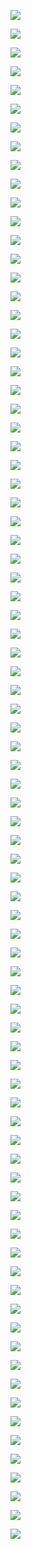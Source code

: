 ![](https://gitee.com/qytanggit/Python_Hacker/raw/master/IMG/PPT/%E4%B9%BE%E9%A2%90%E5%A0%82%E7%8E%B0%E4%BB%BB%E6%98%8E%E6%95%99%E6%95%99%E4%B8%BBKali%E4%B8%8EPython%E9%BB%91%E5%AE%A22018.1.%E7%BD%91%E7%BB%9C%E6%89%AB%E6%8F%8F%E4%B8%8E%E4%BF%A1%E6%81%AF%E6%94%B6%E9%9B%86/1.PNG)

![](https://gitee.com/qytanggit/Python_Hacker/raw/master/IMG/PPT/%E4%B9%BE%E9%A2%90%E5%A0%82%E7%8E%B0%E4%BB%BB%E6%98%8E%E6%95%99%E6%95%99%E4%B8%BBKali%E4%B8%8EPython%E9%BB%91%E5%AE%A22018.1.%E7%BD%91%E7%BB%9C%E6%89%AB%E6%8F%8F%E4%B8%8E%E4%BF%A1%E6%81%AF%E6%94%B6%E9%9B%86/2.PNG)

![](https://gitee.com/qytanggit/Python_Hacker/raw/master/IMG/PPT/%E4%B9%BE%E9%A2%90%E5%A0%82%E7%8E%B0%E4%BB%BB%E6%98%8E%E6%95%99%E6%95%99%E4%B8%BBKali%E4%B8%8EPython%E9%BB%91%E5%AE%A22018.1.%E7%BD%91%E7%BB%9C%E6%89%AB%E6%8F%8F%E4%B8%8E%E4%BF%A1%E6%81%AF%E6%94%B6%E9%9B%86/3.PNG)

![](https://gitee.com/qytanggit/Python_Hacker/raw/master/IMG/PPT/%E4%B9%BE%E9%A2%90%E5%A0%82%E7%8E%B0%E4%BB%BB%E6%98%8E%E6%95%99%E6%95%99%E4%B8%BBKali%E4%B8%8EPython%E9%BB%91%E5%AE%A22018.1.%E7%BD%91%E7%BB%9C%E6%89%AB%E6%8F%8F%E4%B8%8E%E4%BF%A1%E6%81%AF%E6%94%B6%E9%9B%86/4.PNG)

![](https://gitee.com/qytanggit/Python_Hacker/raw/master/IMG/PPT/%E4%B9%BE%E9%A2%90%E5%A0%82%E7%8E%B0%E4%BB%BB%E6%98%8E%E6%95%99%E6%95%99%E4%B8%BBKali%E4%B8%8EPython%E9%BB%91%E5%AE%A22018.1.%E7%BD%91%E7%BB%9C%E6%89%AB%E6%8F%8F%E4%B8%8E%E4%BF%A1%E6%81%AF%E6%94%B6%E9%9B%86/5.PNG)

![](https://gitee.com/qytanggit/Python_Hacker/raw/master/IMG/PPT/%E4%B9%BE%E9%A2%90%E5%A0%82%E7%8E%B0%E4%BB%BB%E6%98%8E%E6%95%99%E6%95%99%E4%B8%BBKali%E4%B8%8EPython%E9%BB%91%E5%AE%A22018.1.%E7%BD%91%E7%BB%9C%E6%89%AB%E6%8F%8F%E4%B8%8E%E4%BF%A1%E6%81%AF%E6%94%B6%E9%9B%86/6.PNG)

![](https://gitee.com/qytanggit/Python_Hacker/raw/master/IMG/PPT/%E4%B9%BE%E9%A2%90%E5%A0%82%E7%8E%B0%E4%BB%BB%E6%98%8E%E6%95%99%E6%95%99%E4%B8%BBKali%E4%B8%8EPython%E9%BB%91%E5%AE%A22018.1.%E7%BD%91%E7%BB%9C%E6%89%AB%E6%8F%8F%E4%B8%8E%E4%BF%A1%E6%81%AF%E6%94%B6%E9%9B%86/7.PNG)

![](https://gitee.com/qytanggit/Python_Hacker/raw/master/IMG/PPT/%E4%B9%BE%E9%A2%90%E5%A0%82%E7%8E%B0%E4%BB%BB%E6%98%8E%E6%95%99%E6%95%99%E4%B8%BBKali%E4%B8%8EPython%E9%BB%91%E5%AE%A22018.1.%E7%BD%91%E7%BB%9C%E6%89%AB%E6%8F%8F%E4%B8%8E%E4%BF%A1%E6%81%AF%E6%94%B6%E9%9B%86/8.PNG)

![](https://gitee.com/qytanggit/Python_Hacker/raw/master/IMG/PPT/%E4%B9%BE%E9%A2%90%E5%A0%82%E7%8E%B0%E4%BB%BB%E6%98%8E%E6%95%99%E6%95%99%E4%B8%BBKali%E4%B8%8EPython%E9%BB%91%E5%AE%A22018.1.%E7%BD%91%E7%BB%9C%E6%89%AB%E6%8F%8F%E4%B8%8E%E4%BF%A1%E6%81%AF%E6%94%B6%E9%9B%86/9.PNG)

![](https://gitee.com/qytanggit/Python_Hacker/raw/master/IMG/PPT/%E4%B9%BE%E9%A2%90%E5%A0%82%E7%8E%B0%E4%BB%BB%E6%98%8E%E6%95%99%E6%95%99%E4%B8%BBKali%E4%B8%8EPython%E9%BB%91%E5%AE%A22018.1.%E7%BD%91%E7%BB%9C%E6%89%AB%E6%8F%8F%E4%B8%8E%E4%BF%A1%E6%81%AF%E6%94%B6%E9%9B%86/10.PNG)

![](https://gitee.com/qytanggit/Python_Hacker/raw/master/IMG/PPT/%E4%B9%BE%E9%A2%90%E5%A0%82%E7%8E%B0%E4%BB%BB%E6%98%8E%E6%95%99%E6%95%99%E4%B8%BBKali%E4%B8%8EPython%E9%BB%91%E5%AE%A22018.1.%E7%BD%91%E7%BB%9C%E6%89%AB%E6%8F%8F%E4%B8%8E%E4%BF%A1%E6%81%AF%E6%94%B6%E9%9B%86/11.PNG)

![](https://gitee.com/qytanggit/Python_Hacker/raw/master/IMG/PPT/%E4%B9%BE%E9%A2%90%E5%A0%82%E7%8E%B0%E4%BB%BB%E6%98%8E%E6%95%99%E6%95%99%E4%B8%BBKali%E4%B8%8EPython%E9%BB%91%E5%AE%A22018.1.%E7%BD%91%E7%BB%9C%E6%89%AB%E6%8F%8F%E4%B8%8E%E4%BF%A1%E6%81%AF%E6%94%B6%E9%9B%86/12.PNG)

![](https://gitee.com/qytanggit/Python_Hacker/raw/master/IMG/PPT/%E4%B9%BE%E9%A2%90%E5%A0%82%E7%8E%B0%E4%BB%BB%E6%98%8E%E6%95%99%E6%95%99%E4%B8%BBKali%E4%B8%8EPython%E9%BB%91%E5%AE%A22018.1.%E7%BD%91%E7%BB%9C%E6%89%AB%E6%8F%8F%E4%B8%8E%E4%BF%A1%E6%81%AF%E6%94%B6%E9%9B%86/13.PNG)

![](https://gitee.com/qytanggit/Python_Hacker/raw/master/IMG/PPT/%E4%B9%BE%E9%A2%90%E5%A0%82%E7%8E%B0%E4%BB%BB%E6%98%8E%E6%95%99%E6%95%99%E4%B8%BBKali%E4%B8%8EPython%E9%BB%91%E5%AE%A22018.1.%E7%BD%91%E7%BB%9C%E6%89%AB%E6%8F%8F%E4%B8%8E%E4%BF%A1%E6%81%AF%E6%94%B6%E9%9B%86/14.PNG)

![](https://gitee.com/qytanggit/Python_Hacker/raw/master/IMG/PPT/%E4%B9%BE%E9%A2%90%E5%A0%82%E7%8E%B0%E4%BB%BB%E6%98%8E%E6%95%99%E6%95%99%E4%B8%BBKali%E4%B8%8EPython%E9%BB%91%E5%AE%A22018.1.%E7%BD%91%E7%BB%9C%E6%89%AB%E6%8F%8F%E4%B8%8E%E4%BF%A1%E6%81%AF%E6%94%B6%E9%9B%86/15.PNG)

![](https://gitee.com/qytanggit/Python_Hacker/raw/master/IMG/PPT/%E4%B9%BE%E9%A2%90%E5%A0%82%E7%8E%B0%E4%BB%BB%E6%98%8E%E6%95%99%E6%95%99%E4%B8%BBKali%E4%B8%8EPython%E9%BB%91%E5%AE%A22018.1.%E7%BD%91%E7%BB%9C%E6%89%AB%E6%8F%8F%E4%B8%8E%E4%BF%A1%E6%81%AF%E6%94%B6%E9%9B%86/16.PNG)

![](https://gitee.com/qytanggit/Python_Hacker/raw/master/IMG/PPT/%E4%B9%BE%E9%A2%90%E5%A0%82%E7%8E%B0%E4%BB%BB%E6%98%8E%E6%95%99%E6%95%99%E4%B8%BBKali%E4%B8%8EPython%E9%BB%91%E5%AE%A22018.1.%E7%BD%91%E7%BB%9C%E6%89%AB%E6%8F%8F%E4%B8%8E%E4%BF%A1%E6%81%AF%E6%94%B6%E9%9B%86/17.PNG)

![](https://gitee.com/qytanggit/Python_Hacker/raw/master/IMG/PPT/%E4%B9%BE%E9%A2%90%E5%A0%82%E7%8E%B0%E4%BB%BB%E6%98%8E%E6%95%99%E6%95%99%E4%B8%BBKali%E4%B8%8EPython%E9%BB%91%E5%AE%A22018.1.%E7%BD%91%E7%BB%9C%E6%89%AB%E6%8F%8F%E4%B8%8E%E4%BF%A1%E6%81%AF%E6%94%B6%E9%9B%86/18.PNG)

![](https://gitee.com/qytanggit/Python_Hacker/raw/master/IMG/PPT/%E4%B9%BE%E9%A2%90%E5%A0%82%E7%8E%B0%E4%BB%BB%E6%98%8E%E6%95%99%E6%95%99%E4%B8%BBKali%E4%B8%8EPython%E9%BB%91%E5%AE%A22018.1.%E7%BD%91%E7%BB%9C%E6%89%AB%E6%8F%8F%E4%B8%8E%E4%BF%A1%E6%81%AF%E6%94%B6%E9%9B%86/19.PNG)

![](https://gitee.com/qytanggit/Python_Hacker/raw/master/IMG/PPT/%E4%B9%BE%E9%A2%90%E5%A0%82%E7%8E%B0%E4%BB%BB%E6%98%8E%E6%95%99%E6%95%99%E4%B8%BBKali%E4%B8%8EPython%E9%BB%91%E5%AE%A22018.1.%E7%BD%91%E7%BB%9C%E6%89%AB%E6%8F%8F%E4%B8%8E%E4%BF%A1%E6%81%AF%E6%94%B6%E9%9B%86/20.PNG)

![](https://gitee.com/qytanggit/Python_Hacker/raw/master/IMG/PPT/%E4%B9%BE%E9%A2%90%E5%A0%82%E7%8E%B0%E4%BB%BB%E6%98%8E%E6%95%99%E6%95%99%E4%B8%BBKali%E4%B8%8EPython%E9%BB%91%E5%AE%A22018.1.%E7%BD%91%E7%BB%9C%E6%89%AB%E6%8F%8F%E4%B8%8E%E4%BF%A1%E6%81%AF%E6%94%B6%E9%9B%86/21.PNG)

![](https://gitee.com/qytanggit/Python_Hacker/raw/master/IMG/PPT/%E4%B9%BE%E9%A2%90%E5%A0%82%E7%8E%B0%E4%BB%BB%E6%98%8E%E6%95%99%E6%95%99%E4%B8%BBKali%E4%B8%8EPython%E9%BB%91%E5%AE%A22018.1.%E7%BD%91%E7%BB%9C%E6%89%AB%E6%8F%8F%E4%B8%8E%E4%BF%A1%E6%81%AF%E6%94%B6%E9%9B%86/22.PNG)

![](https://gitee.com/qytanggit/Python_Hacker/raw/master/IMG/PPT/%E4%B9%BE%E9%A2%90%E5%A0%82%E7%8E%B0%E4%BB%BB%E6%98%8E%E6%95%99%E6%95%99%E4%B8%BBKali%E4%B8%8EPython%E9%BB%91%E5%AE%A22018.1.%E7%BD%91%E7%BB%9C%E6%89%AB%E6%8F%8F%E4%B8%8E%E4%BF%A1%E6%81%AF%E6%94%B6%E9%9B%86/23.PNG)

![](https://gitee.com/qytanggit/Python_Hacker/raw/master/IMG/PPT/%E4%B9%BE%E9%A2%90%E5%A0%82%E7%8E%B0%E4%BB%BB%E6%98%8E%E6%95%99%E6%95%99%E4%B8%BBKali%E4%B8%8EPython%E9%BB%91%E5%AE%A22018.1.%E7%BD%91%E7%BB%9C%E6%89%AB%E6%8F%8F%E4%B8%8E%E4%BF%A1%E6%81%AF%E6%94%B6%E9%9B%86/24.PNG)

![](https://gitee.com/qytanggit/Python_Hacker/raw/master/IMG/PPT/%E4%B9%BE%E9%A2%90%E5%A0%82%E7%8E%B0%E4%BB%BB%E6%98%8E%E6%95%99%E6%95%99%E4%B8%BBKali%E4%B8%8EPython%E9%BB%91%E5%AE%A22018.1.%E7%BD%91%E7%BB%9C%E6%89%AB%E6%8F%8F%E4%B8%8E%E4%BF%A1%E6%81%AF%E6%94%B6%E9%9B%86/25.PNG)

![](https://gitee.com/qytanggit/Python_Hacker/raw/master/IMG/PPT/%E4%B9%BE%E9%A2%90%E5%A0%82%E7%8E%B0%E4%BB%BB%E6%98%8E%E6%95%99%E6%95%99%E4%B8%BBKali%E4%B8%8EPython%E9%BB%91%E5%AE%A22018.1.%E7%BD%91%E7%BB%9C%E6%89%AB%E6%8F%8F%E4%B8%8E%E4%BF%A1%E6%81%AF%E6%94%B6%E9%9B%86/26.PNG)

![](https://gitee.com/qytanggit/Python_Hacker/raw/master/IMG/PPT/%E4%B9%BE%E9%A2%90%E5%A0%82%E7%8E%B0%E4%BB%BB%E6%98%8E%E6%95%99%E6%95%99%E4%B8%BBKali%E4%B8%8EPython%E9%BB%91%E5%AE%A22018.1.%E7%BD%91%E7%BB%9C%E6%89%AB%E6%8F%8F%E4%B8%8E%E4%BF%A1%E6%81%AF%E6%94%B6%E9%9B%86/27.PNG)

![](https://gitee.com/qytanggit/Python_Hacker/raw/master/IMG/PPT/%E4%B9%BE%E9%A2%90%E5%A0%82%E7%8E%B0%E4%BB%BB%E6%98%8E%E6%95%99%E6%95%99%E4%B8%BBKali%E4%B8%8EPython%E9%BB%91%E5%AE%A22018.1.%E7%BD%91%E7%BB%9C%E6%89%AB%E6%8F%8F%E4%B8%8E%E4%BF%A1%E6%81%AF%E6%94%B6%E9%9B%86/28.PNG)

![](https://gitee.com/qytanggit/Python_Hacker/raw/master/IMG/PPT/%E4%B9%BE%E9%A2%90%E5%A0%82%E7%8E%B0%E4%BB%BB%E6%98%8E%E6%95%99%E6%95%99%E4%B8%BBKali%E4%B8%8EPython%E9%BB%91%E5%AE%A22018.1.%E7%BD%91%E7%BB%9C%E6%89%AB%E6%8F%8F%E4%B8%8E%E4%BF%A1%E6%81%AF%E6%94%B6%E9%9B%86/29.PNG)

![](https://gitee.com/qytanggit/Python_Hacker/raw/master/IMG/PPT/%E4%B9%BE%E9%A2%90%E5%A0%82%E7%8E%B0%E4%BB%BB%E6%98%8E%E6%95%99%E6%95%99%E4%B8%BBKali%E4%B8%8EPython%E9%BB%91%E5%AE%A22018.1.%E7%BD%91%E7%BB%9C%E6%89%AB%E6%8F%8F%E4%B8%8E%E4%BF%A1%E6%81%AF%E6%94%B6%E9%9B%86/30.PNG)

![](https://gitee.com/qytanggit/Python_Hacker/raw/master/IMG/PPT/%E4%B9%BE%E9%A2%90%E5%A0%82%E7%8E%B0%E4%BB%BB%E6%98%8E%E6%95%99%E6%95%99%E4%B8%BBKali%E4%B8%8EPython%E9%BB%91%E5%AE%A22018.1.%E7%BD%91%E7%BB%9C%E6%89%AB%E6%8F%8F%E4%B8%8E%E4%BF%A1%E6%81%AF%E6%94%B6%E9%9B%86/31.PNG)

![](https://gitee.com/qytanggit/Python_Hacker/raw/master/IMG/PPT/%E4%B9%BE%E9%A2%90%E5%A0%82%E7%8E%B0%E4%BB%BB%E6%98%8E%E6%95%99%E6%95%99%E4%B8%BBKali%E4%B8%8EPython%E9%BB%91%E5%AE%A22018.1.%E7%BD%91%E7%BB%9C%E6%89%AB%E6%8F%8F%E4%B8%8E%E4%BF%A1%E6%81%AF%E6%94%B6%E9%9B%86/32.PNG)

![](https://gitee.com/qytanggit/Python_Hacker/raw/master/IMG/PPT/%E4%B9%BE%E9%A2%90%E5%A0%82%E7%8E%B0%E4%BB%BB%E6%98%8E%E6%95%99%E6%95%99%E4%B8%BBKali%E4%B8%8EPython%E9%BB%91%E5%AE%A22018.1.%E7%BD%91%E7%BB%9C%E6%89%AB%E6%8F%8F%E4%B8%8E%E4%BF%A1%E6%81%AF%E6%94%B6%E9%9B%86/33.PNG)

![](https://gitee.com/qytanggit/Python_Hacker/raw/master/IMG/PPT/%E4%B9%BE%E9%A2%90%E5%A0%82%E7%8E%B0%E4%BB%BB%E6%98%8E%E6%95%99%E6%95%99%E4%B8%BBKali%E4%B8%8EPython%E9%BB%91%E5%AE%A22018.1.%E7%BD%91%E7%BB%9C%E6%89%AB%E6%8F%8F%E4%B8%8E%E4%BF%A1%E6%81%AF%E6%94%B6%E9%9B%86/34.PNG)

![](https://gitee.com/qytanggit/Python_Hacker/raw/master/IMG/PPT/%E4%B9%BE%E9%A2%90%E5%A0%82%E7%8E%B0%E4%BB%BB%E6%98%8E%E6%95%99%E6%95%99%E4%B8%BBKali%E4%B8%8EPython%E9%BB%91%E5%AE%A22018.1.%E7%BD%91%E7%BB%9C%E6%89%AB%E6%8F%8F%E4%B8%8E%E4%BF%A1%E6%81%AF%E6%94%B6%E9%9B%86/35.PNG)

![](https://gitee.com/qytanggit/Python_Hacker/raw/master/IMG/PPT/%E4%B9%BE%E9%A2%90%E5%A0%82%E7%8E%B0%E4%BB%BB%E6%98%8E%E6%95%99%E6%95%99%E4%B8%BBKali%E4%B8%8EPython%E9%BB%91%E5%AE%A22018.1.%E7%BD%91%E7%BB%9C%E6%89%AB%E6%8F%8F%E4%B8%8E%E4%BF%A1%E6%81%AF%E6%94%B6%E9%9B%86/36.PNG)

![](https://gitee.com/qytanggit/Python_Hacker/raw/master/IMG/PPT/%E4%B9%BE%E9%A2%90%E5%A0%82%E7%8E%B0%E4%BB%BB%E6%98%8E%E6%95%99%E6%95%99%E4%B8%BBKali%E4%B8%8EPython%E9%BB%91%E5%AE%A22018.1.%E7%BD%91%E7%BB%9C%E6%89%AB%E6%8F%8F%E4%B8%8E%E4%BF%A1%E6%81%AF%E6%94%B6%E9%9B%86/37.PNG)

![](https://gitee.com/qytanggit/Python_Hacker/raw/master/IMG/PPT/%E4%B9%BE%E9%A2%90%E5%A0%82%E7%8E%B0%E4%BB%BB%E6%98%8E%E6%95%99%E6%95%99%E4%B8%BBKali%E4%B8%8EPython%E9%BB%91%E5%AE%A22018.1.%E7%BD%91%E7%BB%9C%E6%89%AB%E6%8F%8F%E4%B8%8E%E4%BF%A1%E6%81%AF%E6%94%B6%E9%9B%86/38.PNG)

![](https://gitee.com/qytanggit/Python_Hacker/raw/master/IMG/PPT/%E4%B9%BE%E9%A2%90%E5%A0%82%E7%8E%B0%E4%BB%BB%E6%98%8E%E6%95%99%E6%95%99%E4%B8%BBKali%E4%B8%8EPython%E9%BB%91%E5%AE%A22018.1.%E7%BD%91%E7%BB%9C%E6%89%AB%E6%8F%8F%E4%B8%8E%E4%BF%A1%E6%81%AF%E6%94%B6%E9%9B%86/39.PNG)

![](https://gitee.com/qytanggit/Python_Hacker/raw/master/IMG/PPT/%E4%B9%BE%E9%A2%90%E5%A0%82%E7%8E%B0%E4%BB%BB%E6%98%8E%E6%95%99%E6%95%99%E4%B8%BBKali%E4%B8%8EPython%E9%BB%91%E5%AE%A22018.1.%E7%BD%91%E7%BB%9C%E6%89%AB%E6%8F%8F%E4%B8%8E%E4%BF%A1%E6%81%AF%E6%94%B6%E9%9B%86/40.PNG)

![](https://gitee.com/qytanggit/Python_Hacker/raw/master/IMG/PPT/%E4%B9%BE%E9%A2%90%E5%A0%82%E7%8E%B0%E4%BB%BB%E6%98%8E%E6%95%99%E6%95%99%E4%B8%BBKali%E4%B8%8EPython%E9%BB%91%E5%AE%A22018.1.%E7%BD%91%E7%BB%9C%E6%89%AB%E6%8F%8F%E4%B8%8E%E4%BF%A1%E6%81%AF%E6%94%B6%E9%9B%86/41.PNG)

![](https://gitee.com/qytanggit/Python_Hacker/raw/master/IMG/PPT/%E4%B9%BE%E9%A2%90%E5%A0%82%E7%8E%B0%E4%BB%BB%E6%98%8E%E6%95%99%E6%95%99%E4%B8%BBKali%E4%B8%8EPython%E9%BB%91%E5%AE%A22018.1.%E7%BD%91%E7%BB%9C%E6%89%AB%E6%8F%8F%E4%B8%8E%E4%BF%A1%E6%81%AF%E6%94%B6%E9%9B%86/42.PNG)

![](https://gitee.com/qytanggit/Python_Hacker/raw/master/IMG/PPT/%E4%B9%BE%E9%A2%90%E5%A0%82%E7%8E%B0%E4%BB%BB%E6%98%8E%E6%95%99%E6%95%99%E4%B8%BBKali%E4%B8%8EPython%E9%BB%91%E5%AE%A22018.1.%E7%BD%91%E7%BB%9C%E6%89%AB%E6%8F%8F%E4%B8%8E%E4%BF%A1%E6%81%AF%E6%94%B6%E9%9B%86/43.PNG)

![](https://gitee.com/qytanggit/Python_Hacker/raw/master/IMG/PPT/%E4%B9%BE%E9%A2%90%E5%A0%82%E7%8E%B0%E4%BB%BB%E6%98%8E%E6%95%99%E6%95%99%E4%B8%BBKali%E4%B8%8EPython%E9%BB%91%E5%AE%A22018.1.%E7%BD%91%E7%BB%9C%E6%89%AB%E6%8F%8F%E4%B8%8E%E4%BF%A1%E6%81%AF%E6%94%B6%E9%9B%86/44.PNG)

![](https://gitee.com/qytanggit/Python_Hacker/raw/master/IMG/PPT/%E4%B9%BE%E9%A2%90%E5%A0%82%E7%8E%B0%E4%BB%BB%E6%98%8E%E6%95%99%E6%95%99%E4%B8%BBKali%E4%B8%8EPython%E9%BB%91%E5%AE%A22018.1.%E7%BD%91%E7%BB%9C%E6%89%AB%E6%8F%8F%E4%B8%8E%E4%BF%A1%E6%81%AF%E6%94%B6%E9%9B%86/45.PNG)

![](https://gitee.com/qytanggit/Python_Hacker/raw/master/IMG/PPT/%E4%B9%BE%E9%A2%90%E5%A0%82%E7%8E%B0%E4%BB%BB%E6%98%8E%E6%95%99%E6%95%99%E4%B8%BBKali%E4%B8%8EPython%E9%BB%91%E5%AE%A22018.1.%E7%BD%91%E7%BB%9C%E6%89%AB%E6%8F%8F%E4%B8%8E%E4%BF%A1%E6%81%AF%E6%94%B6%E9%9B%86/46.PNG)

![](https://gitee.com/qytanggit/Python_Hacker/raw/master/IMG/PPT/%E4%B9%BE%E9%A2%90%E5%A0%82%E7%8E%B0%E4%BB%BB%E6%98%8E%E6%95%99%E6%95%99%E4%B8%BBKali%E4%B8%8EPython%E9%BB%91%E5%AE%A22018.1.%E7%BD%91%E7%BB%9C%E6%89%AB%E6%8F%8F%E4%B8%8E%E4%BF%A1%E6%81%AF%E6%94%B6%E9%9B%86/47.PNG)

![](https://gitee.com/qytanggit/Python_Hacker/raw/master/IMG/PPT/%E4%B9%BE%E9%A2%90%E5%A0%82%E7%8E%B0%E4%BB%BB%E6%98%8E%E6%95%99%E6%95%99%E4%B8%BBKali%E4%B8%8EPython%E9%BB%91%E5%AE%A22018.1.%E7%BD%91%E7%BB%9C%E6%89%AB%E6%8F%8F%E4%B8%8E%E4%BF%A1%E6%81%AF%E6%94%B6%E9%9B%86/48.PNG)

![](https://gitee.com/qytanggit/Python_Hacker/raw/master/IMG/PPT/%E4%B9%BE%E9%A2%90%E5%A0%82%E7%8E%B0%E4%BB%BB%E6%98%8E%E6%95%99%E6%95%99%E4%B8%BBKali%E4%B8%8EPython%E9%BB%91%E5%AE%A22018.1.%E7%BD%91%E7%BB%9C%E6%89%AB%E6%8F%8F%E4%B8%8E%E4%BF%A1%E6%81%AF%E6%94%B6%E9%9B%86/49.PNG)

![](https://gitee.com/qytanggit/Python_Hacker/raw/master/IMG/PPT/%E4%B9%BE%E9%A2%90%E5%A0%82%E7%8E%B0%E4%BB%BB%E6%98%8E%E6%95%99%E6%95%99%E4%B8%BBKali%E4%B8%8EPython%E9%BB%91%E5%AE%A22018.1.%E7%BD%91%E7%BB%9C%E6%89%AB%E6%8F%8F%E4%B8%8E%E4%BF%A1%E6%81%AF%E6%94%B6%E9%9B%86/50.PNG)

![](https://gitee.com/qytanggit/Python_Hacker/raw/master/IMG/PPT/%E4%B9%BE%E9%A2%90%E5%A0%82%E7%8E%B0%E4%BB%BB%E6%98%8E%E6%95%99%E6%95%99%E4%B8%BBKali%E4%B8%8EPython%E9%BB%91%E5%AE%A22018.1.%E7%BD%91%E7%BB%9C%E6%89%AB%E6%8F%8F%E4%B8%8E%E4%BF%A1%E6%81%AF%E6%94%B6%E9%9B%86/51.PNG)

![](https://gitee.com/qytanggit/Python_Hacker/raw/master/IMG/PPT/%E4%B9%BE%E9%A2%90%E5%A0%82%E7%8E%B0%E4%BB%BB%E6%98%8E%E6%95%99%E6%95%99%E4%B8%BBKali%E4%B8%8EPython%E9%BB%91%E5%AE%A22018.1.%E7%BD%91%E7%BB%9C%E6%89%AB%E6%8F%8F%E4%B8%8E%E4%BF%A1%E6%81%AF%E6%94%B6%E9%9B%86/52.PNG)

![](https://gitee.com/qytanggit/Python_Hacker/raw/master/IMG/PPT/%E4%B9%BE%E9%A2%90%E5%A0%82%E7%8E%B0%E4%BB%BB%E6%98%8E%E6%95%99%E6%95%99%E4%B8%BBKali%E4%B8%8EPython%E9%BB%91%E5%AE%A22018.1.%E7%BD%91%E7%BB%9C%E6%89%AB%E6%8F%8F%E4%B8%8E%E4%BF%A1%E6%81%AF%E6%94%B6%E9%9B%86/53.PNG)

![](https://gitee.com/qytanggit/Python_Hacker/raw/master/IMG/PPT/%E4%B9%BE%E9%A2%90%E5%A0%82%E7%8E%B0%E4%BB%BB%E6%98%8E%E6%95%99%E6%95%99%E4%B8%BBKali%E4%B8%8EPython%E9%BB%91%E5%AE%A22018.1.%E7%BD%91%E7%BB%9C%E6%89%AB%E6%8F%8F%E4%B8%8E%E4%BF%A1%E6%81%AF%E6%94%B6%E9%9B%86/54.PNG)

![](https://gitee.com/qytanggit/Python_Hacker/raw/master/IMG/PPT/%E4%B9%BE%E9%A2%90%E5%A0%82%E7%8E%B0%E4%BB%BB%E6%98%8E%E6%95%99%E6%95%99%E4%B8%BBKali%E4%B8%8EPython%E9%BB%91%E5%AE%A22018.1.%E7%BD%91%E7%BB%9C%E6%89%AB%E6%8F%8F%E4%B8%8E%E4%BF%A1%E6%81%AF%E6%94%B6%E9%9B%86/55.PNG)

![](https://gitee.com/qytanggit/Python_Hacker/raw/master/IMG/PPT/%E4%B9%BE%E9%A2%90%E5%A0%82%E7%8E%B0%E4%BB%BB%E6%98%8E%E6%95%99%E6%95%99%E4%B8%BBKali%E4%B8%8EPython%E9%BB%91%E5%AE%A22018.1.%E7%BD%91%E7%BB%9C%E6%89%AB%E6%8F%8F%E4%B8%8E%E4%BF%A1%E6%81%AF%E6%94%B6%E9%9B%86/56.PNG)

![](https://gitee.com/qytanggit/Python_Hacker/raw/master/IMG/PPT/%E4%B9%BE%E9%A2%90%E5%A0%82%E7%8E%B0%E4%BB%BB%E6%98%8E%E6%95%99%E6%95%99%E4%B8%BBKali%E4%B8%8EPython%E9%BB%91%E5%AE%A22018.1.%E7%BD%91%E7%BB%9C%E6%89%AB%E6%8F%8F%E4%B8%8E%E4%BF%A1%E6%81%AF%E6%94%B6%E9%9B%86/57.PNG)

![](https://gitee.com/qytanggit/Python_Hacker/raw/master/IMG/PPT/%E4%B9%BE%E9%A2%90%E5%A0%82%E7%8E%B0%E4%BB%BB%E6%98%8E%E6%95%99%E6%95%99%E4%B8%BBKali%E4%B8%8EPython%E9%BB%91%E5%AE%A22018.1.%E7%BD%91%E7%BB%9C%E6%89%AB%E6%8F%8F%E4%B8%8E%E4%BF%A1%E6%81%AF%E6%94%B6%E9%9B%86/58.PNG)

![](https://gitee.com/qytanggit/Python_Hacker/raw/master/IMG/PPT/%E4%B9%BE%E9%A2%90%E5%A0%82%E7%8E%B0%E4%BB%BB%E6%98%8E%E6%95%99%E6%95%99%E4%B8%BBKali%E4%B8%8EPython%E9%BB%91%E5%AE%A22018.1.%E7%BD%91%E7%BB%9C%E6%89%AB%E6%8F%8F%E4%B8%8E%E4%BF%A1%E6%81%AF%E6%94%B6%E9%9B%86/59.PNG)

![](https://gitee.com/qytanggit/Python_Hacker/raw/master/IMG/PPT/%E4%B9%BE%E9%A2%90%E5%A0%82%E7%8E%B0%E4%BB%BB%E6%98%8E%E6%95%99%E6%95%99%E4%B8%BBKali%E4%B8%8EPython%E9%BB%91%E5%AE%A22018.1.%E7%BD%91%E7%BB%9C%E6%89%AB%E6%8F%8F%E4%B8%8E%E4%BF%A1%E6%81%AF%E6%94%B6%E9%9B%86/60.PNG)

![](https://gitee.com/qytanggit/Python_Hacker/raw/master/IMG/PPT/%E4%B9%BE%E9%A2%90%E5%A0%82%E7%8E%B0%E4%BB%BB%E6%98%8E%E6%95%99%E6%95%99%E4%B8%BBKali%E4%B8%8EPython%E9%BB%91%E5%AE%A22018.1.%E7%BD%91%E7%BB%9C%E6%89%AB%E6%8F%8F%E4%B8%8E%E4%BF%A1%E6%81%AF%E6%94%B6%E9%9B%86/61.PNG)

![](https://gitee.com/qytanggit/Python_Hacker/raw/master/IMG/PPT/%E4%B9%BE%E9%A2%90%E5%A0%82%E7%8E%B0%E4%BB%BB%E6%98%8E%E6%95%99%E6%95%99%E4%B8%BBKali%E4%B8%8EPython%E9%BB%91%E5%AE%A22018.1.%E7%BD%91%E7%BB%9C%E6%89%AB%E6%8F%8F%E4%B8%8E%E4%BF%A1%E6%81%AF%E6%94%B6%E9%9B%86/62.PNG)

![](https://gitee.com/qytanggit/Python_Hacker/raw/master/IMG/PPT/%E4%B9%BE%E9%A2%90%E5%A0%82%E7%8E%B0%E4%BB%BB%E6%98%8E%E6%95%99%E6%95%99%E4%B8%BBKali%E4%B8%8EPython%E9%BB%91%E5%AE%A22018.1.%E7%BD%91%E7%BB%9C%E6%89%AB%E6%8F%8F%E4%B8%8E%E4%BF%A1%E6%81%AF%E6%94%B6%E9%9B%86/63.PNG)

![](https://gitee.com/qytanggit/Python_Hacker/raw/master/IMG/PPT/%E4%B9%BE%E9%A2%90%E5%A0%82%E7%8E%B0%E4%BB%BB%E6%98%8E%E6%95%99%E6%95%99%E4%B8%BBKali%E4%B8%8EPython%E9%BB%91%E5%AE%A22018.1.%E7%BD%91%E7%BB%9C%E6%89%AB%E6%8F%8F%E4%B8%8E%E4%BF%A1%E6%81%AF%E6%94%B6%E9%9B%86/64.PNG)

![](https://gitee.com/qytanggit/Python_Hacker/raw/master/IMG/PPT/%E4%B9%BE%E9%A2%90%E5%A0%82%E7%8E%B0%E4%BB%BB%E6%98%8E%E6%95%99%E6%95%99%E4%B8%BBKali%E4%B8%8EPython%E9%BB%91%E5%AE%A22018.1.%E7%BD%91%E7%BB%9C%E6%89%AB%E6%8F%8F%E4%B8%8E%E4%BF%A1%E6%81%AF%E6%94%B6%E9%9B%86/65.PNG)

![](https://gitee.com/qytanggit/Python_Hacker/raw/master/IMG/PPT/%E4%B9%BE%E9%A2%90%E5%A0%82%E7%8E%B0%E4%BB%BB%E6%98%8E%E6%95%99%E6%95%99%E4%B8%BBKali%E4%B8%8EPython%E9%BB%91%E5%AE%A22018.1.%E7%BD%91%E7%BB%9C%E6%89%AB%E6%8F%8F%E4%B8%8E%E4%BF%A1%E6%81%AF%E6%94%B6%E9%9B%86/66.PNG)

![](https://gitee.com/qytanggit/Python_Hacker/raw/master/IMG/PPT/%E4%B9%BE%E9%A2%90%E5%A0%82%E7%8E%B0%E4%BB%BB%E6%98%8E%E6%95%99%E6%95%99%E4%B8%BBKali%E4%B8%8EPython%E9%BB%91%E5%AE%A22018.1.%E7%BD%91%E7%BB%9C%E6%89%AB%E6%8F%8F%E4%B8%8E%E4%BF%A1%E6%81%AF%E6%94%B6%E9%9B%86/67.PNG)

![](https://gitee.com/qytanggit/Python_Hacker/raw/master/IMG/PPT/%E4%B9%BE%E9%A2%90%E5%A0%82%E7%8E%B0%E4%BB%BB%E6%98%8E%E6%95%99%E6%95%99%E4%B8%BBKali%E4%B8%8EPython%E9%BB%91%E5%AE%A22018.1.%E7%BD%91%E7%BB%9C%E6%89%AB%E6%8F%8F%E4%B8%8E%E4%BF%A1%E6%81%AF%E6%94%B6%E9%9B%86/68.PNG)

![](https://gitee.com/qytanggit/Python_Hacker/raw/master/IMG/PPT/%E4%B9%BE%E9%A2%90%E5%A0%82%E7%8E%B0%E4%BB%BB%E6%98%8E%E6%95%99%E6%95%99%E4%B8%BBKali%E4%B8%8EPython%E9%BB%91%E5%AE%A22018.1.%E7%BD%91%E7%BB%9C%E6%89%AB%E6%8F%8F%E4%B8%8E%E4%BF%A1%E6%81%AF%E6%94%B6%E9%9B%86/69.PNG)

![](https://gitee.com/qytanggit/Python_Hacker/raw/master/IMG/PPT/%E4%B9%BE%E9%A2%90%E5%A0%82%E7%8E%B0%E4%BB%BB%E6%98%8E%E6%95%99%E6%95%99%E4%B8%BBKali%E4%B8%8EPython%E9%BB%91%E5%AE%A22018.1.%E7%BD%91%E7%BB%9C%E6%89%AB%E6%8F%8F%E4%B8%8E%E4%BF%A1%E6%81%AF%E6%94%B6%E9%9B%86/70.PNG)

![](https://gitee.com/qytanggit/Python_Hacker/raw/master/IMG/PPT/%E4%B9%BE%E9%A2%90%E5%A0%82%E7%8E%B0%E4%BB%BB%E6%98%8E%E6%95%99%E6%95%99%E4%B8%BBKali%E4%B8%8EPython%E9%BB%91%E5%AE%A22018.1.%E7%BD%91%E7%BB%9C%E6%89%AB%E6%8F%8F%E4%B8%8E%E4%BF%A1%E6%81%AF%E6%94%B6%E9%9B%86/71.PNG)

![](https://gitee.com/qytanggit/Python_Hacker/raw/master/IMG/PPT/%E4%B9%BE%E9%A2%90%E5%A0%82%E7%8E%B0%E4%BB%BB%E6%98%8E%E6%95%99%E6%95%99%E4%B8%BBKali%E4%B8%8EPython%E9%BB%91%E5%AE%A22018.1.%E7%BD%91%E7%BB%9C%E6%89%AB%E6%8F%8F%E4%B8%8E%E4%BF%A1%E6%81%AF%E6%94%B6%E9%9B%86/72.PNG)

![](https://gitee.com/qytanggit/Python_Hacker/raw/master/IMG/PPT/%E4%B9%BE%E9%A2%90%E5%A0%82%E7%8E%B0%E4%BB%BB%E6%98%8E%E6%95%99%E6%95%99%E4%B8%BBKali%E4%B8%8EPython%E9%BB%91%E5%AE%A22018.1.%E7%BD%91%E7%BB%9C%E6%89%AB%E6%8F%8F%E4%B8%8E%E4%BF%A1%E6%81%AF%E6%94%B6%E9%9B%86/73.PNG)

![](https://gitee.com/qytanggit/Python_Hacker/raw/master/IMG/PPT/%E4%B9%BE%E9%A2%90%E5%A0%82%E7%8E%B0%E4%BB%BB%E6%98%8E%E6%95%99%E6%95%99%E4%B8%BBKali%E4%B8%8EPython%E9%BB%91%E5%AE%A22018.1.%E7%BD%91%E7%BB%9C%E6%89%AB%E6%8F%8F%E4%B8%8E%E4%BF%A1%E6%81%AF%E6%94%B6%E9%9B%86/74.PNG)

![](https://gitee.com/qytanggit/Python_Hacker/raw/master/IMG/PPT/%E4%B9%BE%E9%A2%90%E5%A0%82%E7%8E%B0%E4%BB%BB%E6%98%8E%E6%95%99%E6%95%99%E4%B8%BBKali%E4%B8%8EPython%E9%BB%91%E5%AE%A22018.1.%E7%BD%91%E7%BB%9C%E6%89%AB%E6%8F%8F%E4%B8%8E%E4%BF%A1%E6%81%AF%E6%94%B6%E9%9B%86/75.PNG)

![](https://gitee.com/qytanggit/Python_Hacker/raw/master/IMG/PPT/%E4%B9%BE%E9%A2%90%E5%A0%82%E7%8E%B0%E4%BB%BB%E6%98%8E%E6%95%99%E6%95%99%E4%B8%BBKali%E4%B8%8EPython%E9%BB%91%E5%AE%A22018.1.%E7%BD%91%E7%BB%9C%E6%89%AB%E6%8F%8F%E4%B8%8E%E4%BF%A1%E6%81%AF%E6%94%B6%E9%9B%86/76.PNG)

![](https://gitee.com/qytanggit/Python_Hacker/raw/master/IMG/PPT/%E4%B9%BE%E9%A2%90%E5%A0%82%E7%8E%B0%E4%BB%BB%E6%98%8E%E6%95%99%E6%95%99%E4%B8%BBKali%E4%B8%8EPython%E9%BB%91%E5%AE%A22018.1.%E7%BD%91%E7%BB%9C%E6%89%AB%E6%8F%8F%E4%B8%8E%E4%BF%A1%E6%81%AF%E6%94%B6%E9%9B%86/77.PNG)

![](https://gitee.com/qytanggit/Python_Hacker/raw/master/IMG/PPT/%E4%B9%BE%E9%A2%90%E5%A0%82%E7%8E%B0%E4%BB%BB%E6%98%8E%E6%95%99%E6%95%99%E4%B8%BBKali%E4%B8%8EPython%E9%BB%91%E5%AE%A22018.1.%E7%BD%91%E7%BB%9C%E6%89%AB%E6%8F%8F%E4%B8%8E%E4%BF%A1%E6%81%AF%E6%94%B6%E9%9B%86/78.PNG)

![](https://gitee.com/qytanggit/Python_Hacker/raw/master/IMG/PPT/%E4%B9%BE%E9%A2%90%E5%A0%82%E7%8E%B0%E4%BB%BB%E6%98%8E%E6%95%99%E6%95%99%E4%B8%BBKali%E4%B8%8EPython%E9%BB%91%E5%AE%A22018.1.%E7%BD%91%E7%BB%9C%E6%89%AB%E6%8F%8F%E4%B8%8E%E4%BF%A1%E6%81%AF%E6%94%B6%E9%9B%86/79.PNG)

![](https://gitee.com/qytanggit/Python_Hacker/raw/master/IMG/PPT/%E4%B9%BE%E9%A2%90%E5%A0%82%E7%8E%B0%E4%BB%BB%E6%98%8E%E6%95%99%E6%95%99%E4%B8%BBKali%E4%B8%8EPython%E9%BB%91%E5%AE%A22018.1.%E7%BD%91%E7%BB%9C%E6%89%AB%E6%8F%8F%E4%B8%8E%E4%BF%A1%E6%81%AF%E6%94%B6%E9%9B%86/80.PNG)

![](https://gitee.com/qytanggit/Python_Hacker/raw/master/IMG/PPT/%E4%B9%BE%E9%A2%90%E5%A0%82%E7%8E%B0%E4%BB%BB%E6%98%8E%E6%95%99%E6%95%99%E4%B8%BBKali%E4%B8%8EPython%E9%BB%91%E5%AE%A22018.1.%E7%BD%91%E7%BB%9C%E6%89%AB%E6%8F%8F%E4%B8%8E%E4%BF%A1%E6%81%AF%E6%94%B6%E9%9B%86/81.PNG)

![](https://gitee.com/qytanggit/Python_Hacker/raw/master/IMG/PPT/%E4%B9%BE%E9%A2%90%E5%A0%82%E7%8E%B0%E4%BB%BB%E6%98%8E%E6%95%99%E6%95%99%E4%B8%BBKali%E4%B8%8EPython%E9%BB%91%E5%AE%A22018.1.%E7%BD%91%E7%BB%9C%E6%89%AB%E6%8F%8F%E4%B8%8E%E4%BF%A1%E6%81%AF%E6%94%B6%E9%9B%86/82.PNG)

